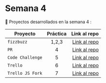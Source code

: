 # Semana 4 

:rocket: Proyectos desarrollados en la semana 4 :

| Proyecto | Práctica | Link al repo |
| ------------- |:-------------:| -----:|
|`fizzbuzz`|1,2,3|[Link al repo](https://github.com/DAscencioSanchez/fizzbuz/actions)|
|`PR`|4|[Link al repo](https://github.com/DAscencioSanchez/VPfizzbuzz)|
|`Code Challenge`|5|[Link al repo](https://github.com/DAscencioSanchez/code_challenge)|
|`Trello`|6|[Link al repo](https://github.com/DAscencioSanchez/TrelloJS)|
|`Trello JS Fork`|7|[Link al repo](https://github.com/DAscencioSanchez/TrelloJS)|

